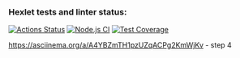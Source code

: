 ### Hexlet tests and linter status:
[![Actions Status](https://github.com/OnlySkillsR/frontend-project-46/actions/workflows/hexlet-check.yml/badge.svg)](https://github.com/OnlySkillsR/frontend-project-46/actions)
[![Node.js CI](https://github.com/OnlySkillsR/frontend-project-46/workflows/nodejs.yml/badge.svg)](https://github.com/OnlySkillsR/frontend-project-46/actions)
[![Test Coverage](https://api.codeclimate.com/v1/badges/504bda6db05e1dc1c824/test_coverage)](https://codeclimate.com/github/OnlySkillsR/frontend-project-46/test_coverage)

https://asciinema.org/a/A4YBZmTH1pzUZqACPg2KmWjKv - step 4
